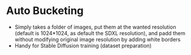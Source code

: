 # Auto Bucketing #
- Simply takes a folder of images, put them at the wanted resolution (default is 1024*1024, as default the SDXL resolution), and padd them without modifying original image resolution by adding white borders
- Handy for Stable Diffusion training (dataset preparation)
